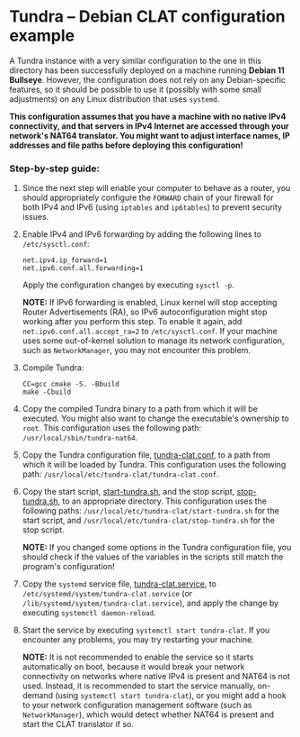 # Tundra – Debian CLAT configuration example


A Tundra instance with a very similar configuration to the one in this directory has been successfully deployed on a 
machine running **Debian 11 Bullseye**. However, the configuration does not rely on any Debian-specific features, so it 
should be possible to use it (possibly with some small adjustments) on any Linux distribution that uses `systemd`.

**This configuration assumes that you have a machine with no native IPv4 connectivity, and that servers in IPv4 Internet
are accessed through your network's NAT64 translator. You might want to adjust interface names, IP addresses and 
file paths before deploying this configuration!** 


### Step-by-step guide:
1. Since the next step will enable your computer to behave as a router, you should appropriately configure the
   `FORWARD` chain of your firewall for both IPv4 and IPv6 (using `iptables` and `ip6tables`) to prevent security issues.

2. Enable IPv4 and IPv6 forwarding by adding the following lines to `/etc/sysctl.conf`:
   ```
   net.ipv4.ip_forward=1
   net.ipv6.conf.all.forwarding=1
   ```
   Apply the configuration changes by executing `sysctl -p`.

   **NOTE:** If IPv6 forwarding is enabled, Linux kernel will stop accepting Router Advertisements (RA), so IPv6
   autoconfiguration might stop working after you perform this step. To enable it again, add `net.ipv6.conf.all.accept_ra=2`
   to `/etc/sysctl.conf`. If your machine uses some out-of-kernel solution to manage its network configuration, such as
   `NetworkManager`, you may not encounter this problem.

3. Compile Tundra:
   ```shell
   CC=gcc cmake -S. -Bbuild
   make -Cbuild
   ```

4. Copy the compiled Tundra binary to a path from which it will be executed. You might also want to change the 
   executable's ownership to `root`. This configuration uses the following path: `/usr/local/sbin/tundra-nat64`.

5. Copy the Tundra configuration file, [tundra-clat.conf](tundra-clat.conf), to a path from which it will be loaded
   by Tundra. This configuration uses the following path: `/usr/local/etc/tundra-clat/tundra-clat.conf`.

6. Copy the start script, [start-tundra.sh](start-tundra.sh), and the stop script, [stop-tundra.sh](stop-tundra.sh), to
   an appropriate directory. This configuration uses the following paths: `/usr/local/etc/tundra-clat/start-tundra.sh` 
   for the start script, and `/usr/local/etc/tundra-clat/stop-tundra.sh` for the stop script.
   
   **NOTE:** If you changed some options in the Tundra configuration file, you should check if the values of the 
   variables in the scripts still match the program's configuration!

7. Copy the `systemd` service file, [tundra-clat.service](tundra-clat.service), to 
   `/etc/systemd/system/tundra-clat.service` (or `/lib/systemd/system/tundra-clat.service`), and apply the change by
   executing `systemctl daemon-reload`.

8. Start the service by executing `systemctl start tundra-clat`. If you encounter any problems, you may try restarting 
   your machine.

   **NOTE:** It is not recommended to enable the service so it starts automatically on boot, because it would break your
   network connectivity on networks where native IPv4 is present and NAT64 is not used. Instead, it is recommended to 
   start the service manually, on-demand (using `systemctl start tundra-clat`), or you might add a hook to your network
   configuration management software (such as `NetworkManager`), which would detect whether NAT64 is present and start
   the CLAT translator if so.
